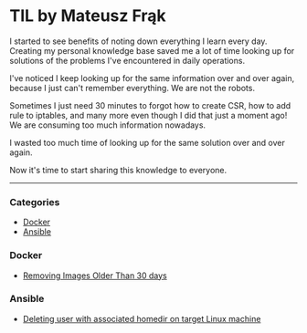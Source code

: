 # TIL by Mateusz Frąk

I started to see benefits of noting down everything I learn every day. Creating my personal knowledge base saved me a lot of time looking up for solutions of the problems I've encountered in daily operations.

I've noticed I keep looking up for the same information over and over again, because I just can't remember everything. We are not the robots.

Sometimes I just need 30 minutes to forgot how to create CSR, how to add rule to iptables, and many more even though I did that just a moment ago! We are consuming too much information nowadays.

I wasted too much time of looking up for the same solution over and over again.

Now it's time to start sharing this knowledge to everyone.

---

### Categories

- [Docker](#Docker)
- [Ansible](#Ansible)

### Docker 
- [Removing Images Older Than 30 days](docker/removing-images-older-than.md)

### Ansible
- [Deleting user with associated homedir on target Linux machine](ansible/deleting-user-with-homedir.md)
